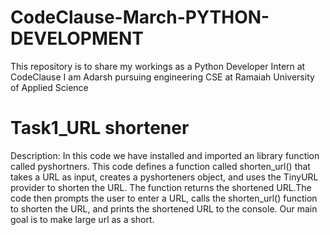 # CodeClause-March-PYTHON-DEVELOPMENT
This repository is to share my workings as a Python Developer Intern at CodeClause
I am Adarsh pursuing engineering CSE at Ramaiah University of Applied Science
# Task1_URL shortener
Description: In this code we have installed and imported an library function called pyshortners. This code defines a function called shorten_url() that takes a URL as input, creates a pyshorteners object, and uses the TinyURL provider to shorten the URL. The function returns the shortened URL.The code then prompts the user to enter a URL, calls the shorten_url() function to shorten the URL, and prints the shortened URL to the console.
Our main goal is to make large url as a short.



